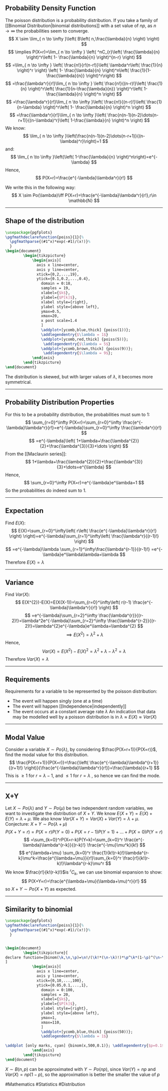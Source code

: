 ## Probability Density Function
The poisson distribution is a probability distribution. 
If you take a family of [[Binomial Distribution|binomial distributions]] with a set value of $np$, as $n\rightarrow \infty$ the probabilities seem to converge.
$$
X \sim \lim_{ n \to \infty }\left( B\left( n,\frac{\lambda}{n} \right) \right)
$$
$$
\implies P(X=r)=\lim_{ n \to \infty } \left( ^nC_{r}\left( \frac{\lambda}{n} \right)^r\left( 1- \frac{\lambda}{n}  \right)^{n-r} \right)
$$
$$
=\lim_{ n \to \infty } \left( \frac{n!}{r!(n-r!)}\left( \lambda^r\left( \frac{1}{n} \right)^r \right) \left( 1- \frac{\lambda}{n} \right)^n\left( \frac{1}{1- \frac{\lambda}{n}} \right)^r\right)
$$
$$
=\frac{\lambda^r}{r!}\lim_{ n \to \infty } \left( \frac{n!}{(n-r)!}\left( \frac{1}{n} \right)^r\left( \frac{1}{n-\frac{\lambda}{n}} \right)^r\left( 1- \frac{\lambda}{n} \right)^n \right)
$$
$$
=\frac{\lambda^r}{r!}\lim_{ n \to \infty }\left( \frac{n!}{(n-r)!}\left( \frac{1}{n-\lambda} \right)^r\left( 1- \frac{\lambda}{n} \right)^n \right) 
$$
$$
=\frac{\lambda^r}{r!}\lim_{ n \to \infty }\left( \frac{n(n-1)(n-2)\dots(n-r+1)}{(n-\lambda)^r}\left( 1-\frac{\lambda}{n} \right)^n \right) 
$$
We know:
$$
\lim_{ n \to \infty }\left(\frac{n(n-1)(n-2)\dots(n-r+1)}{(n-\lambda)^r}\right)=1 
$$
and:
$$
\lim_{ n \to \infty }\left(\left( 1-\frac{\lambda}{n} \right)^n\right)=e^{-\lambda} 
$$
Hence,
$$
P(X=r)=\frac{e^{-\lambda}\lambda^r}{r!}
$$

We write this in the following way:
$$
X \sim Po(\lambda)\iff P(X=r)=\frac{e^{-\lambda}\lambda^r}{r!},r\in \mathbb{N}
$$


___
## Shape of the distribution

```tikz
\usepackage{pgfplots}
\pgfmathdeclarefunction{poiss}{1}{%
  \pgfmathparse{(#1^x)*exp(-#1)/(x!)}%
  }
\begin{document}
        \begin{tikzpicture}
            \begin{axis}[
              axis x line=center,
              axis y line=center,
              xtick={0,2,...,19},
              ytick={0.1,0.2,...,0.4},
                domain = 0:18,
                samples = 19,
                xlabel={$k$},
                ylabel={$P[k]$},
                xlabel style={right},
                ylabel style={above left},
                ymax=0.5,
                xmax=20,
                x post scale=1.4
                ]
                \addplot+[ycomb,blue,thick] {poiss(1))};
                \addlegendentry{$\lambda = 1$}
                \addplot+[ycomb,red,thick] {poiss(5))};
                 \addlegendentry{$\lambda = 5$}
                \addplot+[ycomb,brown,thick] {poiss(9))};
                 \addlegendentry{$\lambda = 9$};
            \end{axis}
        \end{tikzpicture}
\end{document}
```
The distribution is skewed, but with larger values of $\lambda$, it becomes more symmetrical.
___
## Probability Distribution Properties
For this to be a probability distribution, the probabilities must sum to 1:
$$
\sum_{r=0}^\infty P(X=r)=\sum_{r=0}^\infty \frac{e^{-\lambda}\lambda^r}{r!}=e^{-\lambda}\sum_{r=0}^\infty \frac{\lambda^r}{r!}
$$
$$
=e^{-\lambda}\left( 1+\lambda+\frac{\lambda^{2}}{2}+\frac{\lambda^{3}}{3}+\dots \right)
$$
From the [[Maclaurin series]]:
$$
1+\lambda+\frac{\lambda^{2}}{2}+\frac{\lambda^{3}}{3}+\dots=e^{\lambda}
$$
Hence,
$$
\sum_{r=0}^\infty P(X=r)=e^{-\lambda}e^\lambda=1
$$
So the probabilities do indeed sum to 1.
___
## Expectation
Find $E(X)$:
$$
E(X)=\sum_{r=0}^\infty\left( r\left( \frac{e^{-\lambda}\lambda^r}{r!} \right) \right)=e^{-\lambda}\sum_{r=1}^\infty\left( \frac{\lambda^r}{(r-1)!} \right) 
$$
$$
=e^{-\lambda}\lambda \sum_{r=1}^\infty\frac{\lambda^{r-1}}{(r-1)!} =e^{-\lambda}e^\lambda\lambda=\lambda
$$
Therefore $E(X)=\lambda$
___
## Variance
Find $Var(X)$:
$$
E(X^{2})-E(X)=E(X(X-1))=\sum_{r=0}^\infty\left( r(r-1) \frac{e^{-\lambda}\lambda^r}{r!} \right)
$$
$$
=e^{-\lambda}\sum_{r=2}^\infty \frac{\lambda^{r}}{(r-2)!}=\lambda^2e^{-\lambda}\sum_{r=2}^\infty \frac{\lambda^{r-2}}{(r-2)!}=\lambda^{2}e^{-\lambda}e^\lambda=\lambda^{2}
$$
$$
\implies E(X^{2})=\lambda^{2}+\lambda
$$
Hence,
$$
Var(X)=E(X^{2})-E(X)^{2}=\lambda^{2}+\lambda-\lambda^{2}=\lambda
$$
Therefore $Var(X)=\lambda$
___
## Requirements
Requirements for a variable to be represented by the poisson distribution:
* The event will happen singly (one at a time)
* The event will happen [[Independence|independently]]
* The event occurs at a constant average rate $\lambda$
An indication that data may be modelled well by a poisson distribution is in $\lambda \approx E(X)\approx Var(X)$
___
## Modal Value
Consider a variable $X\sim Po(\lambda)$, by considering $\frac{P(X=r+1)}{P(X=r)}$, find the modal value for this distribution.
$$
\frac{P(X=r+1)}{P(X=r)}=\frac{\left( \frac{e^{-\lambda}\lambda^{r+1}}{(r+1)!} \right)}{\frac{e^{-\lambda}\lambda^r}{r!}}=\frac{\lambda}{r+1}
$$
This is $\geq1$ for $r=\lambda-1$, and $\leq 1$ for $r=\lambda$ , so hence we can find the mode. 
___
## X+Y
Let $X \sim Po(\lambda)$ and $Y \sim Po(\mu)$ be two independent random variables, we want to investigate the distribution of $X+Y$. 
We know $E(X+Y)=E(X)+E(Y)=\lambda+\mu$. 
We also know $Var(X+Y)=Var(X)+Var(Y)=\lambda+\mu$.
Conjecture: $X+Y \sim Po(\lambda+\mu)$
$$
P(X+Y=r)=P(X=r)P(Y=0)+P(X=r-1)P(Y=1)+\dots+P(X=0)P(Y=r)
$$
$$
=\sum_{k=0}^rP(X=r-k)P(Y=k)=\sum_{k=0}^r \frac{e^{-\lambda}\lambda^{r-k}}{(r-k)!} \frac{e^{-\mu}\mu^k}{k!}
$$
$$
e^{\lambda+\mu} \sum_{k=0}^r \frac{1}{k!(r-k)!}\lambda^{r-k}\mu^k=\frac{e^{\lambda+\mu}}{r!}\sum_{k=0}^r \frac{r!}{k!(r-k)!}\lambda^{r-k}\mu^r
$$
We know $\frac{r!}{k!(r-k)!}$is $^rC_{k}$, we can use binomial expansion to show:
$$
P(X+Y=r)=\frac{e^{\lambda+\mu}(\lambda+\mu)^r}{r!}
$$
so  $X+Y\sim Po(X+Y)$ as expected.
___
## Similarity to binomial
```tikz
\usepackage{pgfplots}
\pgfmathdeclarefunction{poiss}{1}{%
  \pgfmathparse{(#1^x)*exp(-#1)/(x!)}%
  }


\begin{document}
        \begin{tikzpicture}[
declare function={binom(\k,\n,\p)=\n!/(\k!*(\n-\k)!)*\p^\k*(1-\p)^(\n-\k);}
]
            \begin{axis}[
              axis x line=center,
              axis y line=center,
              xtick={0,10,...,100},
              ytick={0.05,0.1,...,1},
                domain = 0:100,
                samples = 20,
                xlabel={$k$},
                ylabel={$P[k]$},
                xlabel style={right},
                ylabel style={above left},
                ymax=1,
                xmax=110,
                ]
                \addplot+[ycomb,blue,thick] {poiss(50))};
                \addlegendentry{$\lambda = 1$}
                
\addplot [only marks, cyan] {binom(x,500,0.1)}; \addlegendentry{$p=0.1$}
            \end{axis}
        \end{tikzpicture}
\end{document}
```
$X\sim B(n,p)$ can be approximated with $Y\sim Po(np)$, since $Var(Y)=np$ and $Var(X)=np(1-p)$, so the approximation is better the smaller the value of $p$

#Mathematics #Statistics #Distribution